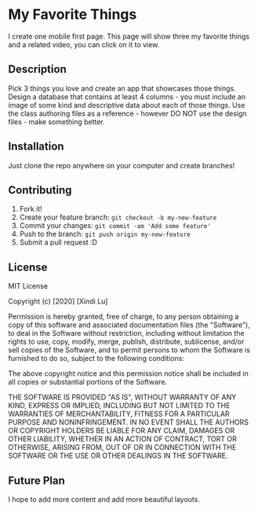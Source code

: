 # My Favorite Things
I create one mobile first page. This page will show three  my favorite things and a related video, you can click on it to view.

## Description
Pick 3 things you love and create an app that showcases those things. Design a database that contains at least 4 columns - you must include an image of some kind and descriptive data about each of those things. Use the class authoring files as a reference - however DO NOT use the design files - make something better.

## Installation
Just clone the repo anywhere on your computer and create branches!

## Contributing

1. Fork it!
2. Create your feature branch: `git checkout -b my-new-feature`
3. Commit your changes: `git commit -am 'Add some feature'`
4. Push to the branch: `git push origin my-new-feature`
5. Submit a pull request :D

## License
MIT License

Copyright (c) [2020] [Xindi Lu]

Permission is hereby granted, free of charge, to any person obtaining a copy of this software and associated documentation files (the "Software"), to deal in the Software without restriction, including without limitation the rights to use, copy, modify, merge, publish, distribute, sublicense, and/or sell copies of the Software, and to permit persons to whom the Software is furnished to do so, subject to the following conditions:

The above copyright notice and this permission notice shall be included in all copies or substantial portions of the Software.

THE SOFTWARE IS PROVIDED "AS IS", WITHOUT WARRANTY OF ANY KIND, EXPRESS OR IMPLIED, INCLUDING BUT NOT LIMITED TO THE WARRANTIES OF MERCHANTABILITY, FITNESS FOR A PARTICULAR PURPOSE AND NONINFRINGEMENT. IN NO EVENT SHALL THE AUTHORS OR COPYRIGHT HOLDERS BE LIABLE FOR ANY CLAIM, DAMAGES OR OTHER LIABILITY, WHETHER IN AN ACTION OF CONTRACT, TORT OR OTHERWISE, ARISING FROM, OUT OF OR IN CONNECTION WITH THE SOFTWARE OR THE USE OR OTHER DEALINGS IN THE SOFTWARE.

## Future Plan
I hope to add more content and add more beautiful layouts.